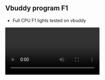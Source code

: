 ## Vbuddy program F1

- Full CPU F1 lights tested on vbuddy
<video src= Videos/fullcpu_vbuddy_testing.MOV>

- Pipelined CPU F1 lights tested on vbuddy
<video src= Videos/pipeline_vbuddy_testing.MOV>